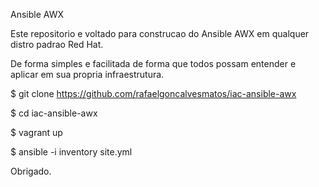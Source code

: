 Ansible AWX

Este repositorio e voltado para construcao do Ansible AWX em qualquer distro padrao Red Hat.

De forma simples e facilitada de forma que todos possam entender e aplicar em sua propria infraestrutura.

$ git clone https://github.com/rafaelgoncalvesmatos/iac-ansible-awx

$ cd iac-ansible-awx

$ vagrant up 

$ ansible -i inventory site.yml

Obrigado.
